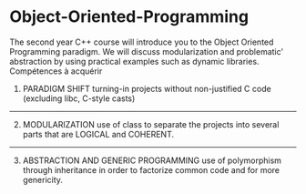 # Object-Oriented-Programming

The second year C++ course will introduce you to the Object Oriented Programming paradigm. 
We will discuss modularization and problematic' abstraction by using practical examples such as dynamic libraries.
Compétences à acquérir

1. PARADIGM SHIFT
turning-in projects without non-justified C code (excluding libc, C-style casts)

----------------------------------

2. MODULARIZATION
use of class to separate the projects into several parts that are LOGICAL and COHERENT.

----------------------------------

3. ABSTRACTION AND GENERIC PROGRAMMING
use of polymorphism through inheritance in order to factorize common code and for more genericity.
